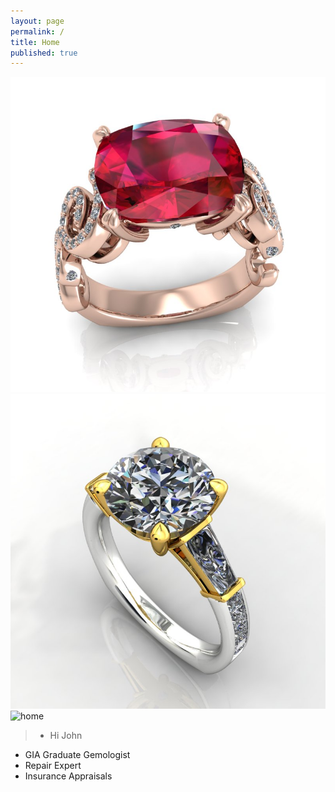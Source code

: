 ```yaml
---
layout: page
permalink: /
title: Home
published: true
---
```


![home](/images/front.2.jpg)
![home](/images/custom.1.jpg)
![home](/images/front.1.jpg)

> - Hi John
- GIA Graduate Gemologist
- Repair Expert
- Insurance Appraisals